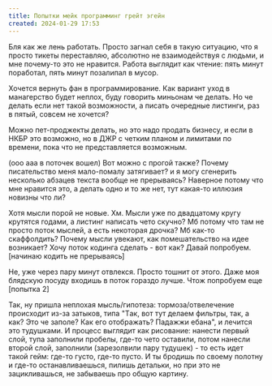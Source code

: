 ```yaml
---
title: Попытки мейк программинг грейт эгейн
created: 2024-01-29 17:53
---
```



<p>Бля как же лень работать. Просто загнал себя в такую ситуацию, что я просто тикеты переставляю, абсолютно не
    взаимодействуя с людьми, и мне почему-то это не нравится. Работа выглядит как чтение: пять минут поработал, пять
    минут позалипал в мусор. </p>

<p>Хочется вернуть фан в программирование. Как вариант уход в манагерство будет неплох, буду говорить миньонам че
    делать. Но че делать если нет такой возможности, а писать очередные листинги, раз в пятый, совсем не хочется?</p>

<p>Можно пет-проджекты делать, но это надо продать бизнесу, и если в НКБР это возможно, но в ДЖР с четким планом и
    лимитами по времени, пока что не представляется возможным.</p>
<p>(ооо ааа в поточек вошел) Вот можно с прогой также? Почему писательство меня мало-помалу затягивает? и я могу
    сгенерить несколько абзацев текста вообще не прерываясь? Наверное потому что мне нравится это, а делать одно и то же
    нет, тут какая-то иллюзия новизны что ли?</p>

<p>Хотя мысли порой не новые. Хм. Мысли уже по двадцатому кругу крутятся годами, а листинг написать чето скучно? Мб
    потому что там не просто поток мыслей, а есть некоторая дрочка? Мб как-то скаффолдить? Почему мысли увекают, как
    помешательство на идее возникает? Хочу поток кодинга сделать - вот как? Давай попробуем. [начинаю кодить не
    прерываясь]</p>

<p>Не, уже через пару минут отвлекся. Просто тошнит от этого. Даже моя блядскую посуду входишь в поток гораздо лучше.
    Чтож попробуем еще [попытка 2]</p>

<p>Так, ну пришла неплохая мысль/гипотеза: тормоза/отвелечение происходит из-за затыков, типа "Tак, вот тут делаем
    фильтры, так, а как? Это че заполе? Как его отображать? Падажжи ебана", и лечится это тудушками. И процесс выглядит
    как рисование: нанести первый слой, тупа заполнили пробелы, где-то чето оставили, потом нанесли второй слой,
    заполнили (зарезолвили пару тудушек) - то есть идет такой гейм: где-то густо, где-то пусто. И ты бродишь по своему
    полотну и где-то останавливаешься, пилишь детальки, но при это не зацикливашься, не забываешь про общую картину.</p>
